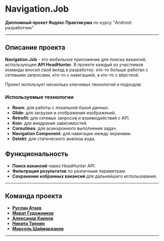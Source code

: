 # **Navigation.Job**

**Дипломный проект Яндекс Практикума** по курсу "Android-разработчик"

---

## **Описание проекта**
**Navigation.Job** - это мобильное приложение для поиска вакансий, использующее **API HeadHunter**. В проекте каждый из участников команды вносил свой вклад в разработку: кто-то больше работал с сетевыми запросами, кто-то с навигацией, а кто-то с вёрсткой.

Проект использует несколько ключевых технологий и подходов:

### **Используемые технологии**
- **Room**: для работы с локальной базой данных.
- **Glide**: для загрузки и отображения изображений.
- **Retrofit**: для сетевых запросов и взаимодействий с API.
- **Koin**: для внедрения зависимостей.
- **Coroutines**: для асинхронного выполнения задач.
- **Navigation Component**: для навигации между экранами.
- **Detekt**: для статического анализа кода.

## **Функциональность**
- **Поиск вакансий** через HeadHunter API.
- **Фильтрация результатов** по различным параметрам.
- **Сохранение избранных вакансий** для дальнейшего использования.

---

## Команда проекта
- [**Руслан Атаев**](https://github.com/pyclan88)
- [**Марат Гудожников**](https://github.com/DecardCain21)
- [**Александр Киреев**](https://github.com/sashkir7)
- [**Никита Тренин**](https://github.com/Fargo02)
- [**Марсель Шаймарданов**](https://github.com/marsel-code)

---
